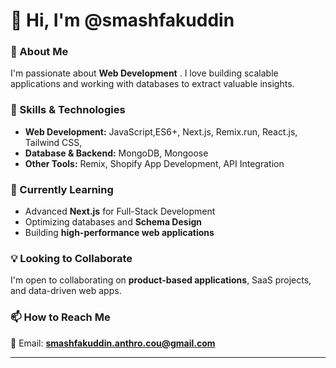# 👋 Hi, I'm @smashfakuddin  

### 👀 About Me  
I'm passionate about **Web Development** . I love building scalable applications and working with databases to extract valuable insights.  

### 🚀 Skills & Technologies  
- **Web Development:** JavaScript,ES6+, Next.js, Remix.run, React.js, Tailwind CSS, 
- **Database & Backend:** MongoDB,  Mongoose  
- **Other Tools:** Remix, Shopify App Development, API Integration  

### 🌱 Currently Learning  
- Advanced **Next.js** for Full-Stack Development  
- Optimizing databases and **Schema Design**  
- Building **high-performance web applications**  

### 💡 Looking to Collaborate  
I'm open to collaborating on **product-based applications**, SaaS projects, and data-driven web apps.  

### 📫 How to Reach Me  
📩 Email: **smashfakuddin.anthro.cou@gmail.com**  


---

